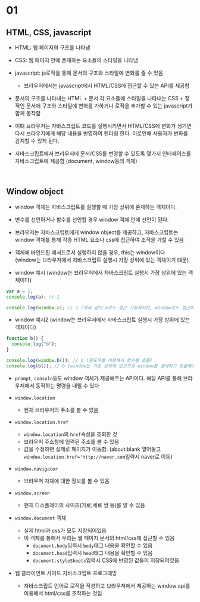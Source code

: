 # 01

## HTML, CSS, javascript

- HTML: 웹 페이지의 구조를 나타냄
- CSS: 웹 페이지 안에 존재하는 요소들의 스타일을 나타냄
- javascript: js로직을 통해 문서의 구조와 스타일에 변화를 줄 수 있음

  - 브라우저에서는 javascript에서 HTML/CSS에 접근할 수 있는 API를 제공함

- 문서의 구조를 나타내는 HTML + 문서 각 요소들에 스타일을 나타내는 CSS + 정적인 문서에 구조와 스타일에 변화를 가하거나 로직을 추가할 수 있는 javascript가 함께 동작함

- 이떄 브라우저는 자바스크립트 코드를 실행시키면서 HTML/CSS에 변화가 생기면 다시 브라우저에게 해당 내용을 반영하여 렌더링 한다. 이로인해 사용자가 변화를 감지할 수 있게 된다.

- 자바스크립트에서 브라우저에 문서/CSS를 변경할 수 있도록 몇가지 인터페이스를 자바스크립트에 제공함 (document, window등의 객체)

<br>

## Window object

- window 객체는 자바스크립트를 실행할 때 가장 상위에 존재하는 객체이다.

- 변수를 선언하거나 함수를 선언할 경우 window 객체 안에 선언이 된다.

- 브라우저는 자바스크립트에게 window object를 제공하고, 자바스크립트는 window 객체를 통해 각종 HTML 요소나 css에 접근하여 조작을 가할 수 있음

- 객체에 바인드된 메서드로서 실행하지 않을 경우, this는 window이다<br>(window는 브라우저에서 자바스크립트 실행시 가장 상위에 있는 객체이기 떄문)

- window 예시 (window는 브라우저에서 자바스크립트 실행시 가장 상위에 있는 객체이다)

```js
var a = 1;
console.log(a); // 1

console.log(window.a); // 1 (위와 같이 a로도 접근 가능하지만, window로도 접근이 가능함)
```

- window 예시2 (window는 브라우저에서 자바스크립트 실행시 가장 상위에 있는 객체이다)

```js
function b() {
  console.log("b");
}

console.log(window.b()); // b (윈도우를 이용해서 함수를 호출)
console.log(b()); // b (window는 가장 상위에 있으므로 window를 생략하고 호출해도 됨)
```

- `prompt`, `console`등도 window 객체가 제공해주는 API이다. 해당 API를 통해 브라우저에서 동작하는 명령을 내릴 수 있다

- `window.location`

  - 현재 브라우저의 주소를 볼 수 있음

- `window.location.href`

  - `window.location`의 `href`속성을 조회한 것
  - 브라우저 주소창에 입력된 주소를 볼 수 있음
  - 값을 수정하면 실제로 페이지가 이동함. (about:blank 열어놓고 `window.location.href='http://naver.com`입력시 naver로 이동)

- `window.navigator`

  - 브라우저 자체에 대한 정보를 볼 수 있음

- `window.screen`

  - 현재 디스플레이의 사이즈(가로,세로 쌍 등)를 알 수 있음

- `window.document` 객체

  - 실제 html과 css가 모두 저장되어있음
  - 이 객체를 통해서 우리는 웹 페이지 문서의 html/css에 접근할 수 있음
    - `document.body`입력시 `body`태그 내용을 확인할 수 있음
    - `document.head`입력시 `head`태그 내용을 확인할 수 있음
    - `document.styleSheets`입력시 CSS에 반영된 값들이 저장되어있음

- 웹 클라이언트 사이드 자바스크립트 프로그래밍
  - 자바스크립트 언어로 로직을 작성하고 브라우저에서 제공하는 window api를 이용해서 html/css를 조작하는 것임
